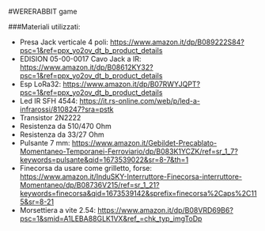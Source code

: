 #WERERABBIT game

###Materiali utilizzati:
- Presa Jack verticale 4 poli: https://www.amazon.it/dp/B089222S84?psc=1&ref=ppx_yo2ov_dt_b_product_details
- EDISION 05-00-0017 Cavo Jack a IR: https://www.amazon.it/dp/B08612KY32?psc=1&ref=ppx_yo2ov_dt_b_product_details
- Esp LoRa32: https://www.amazon.it/dp/B07RWYJQPT?psc=1&ref=ppx_yo2ov_dt_b_product_details
- Led IR SFH 4544: https://it.rs-online.com/web/p/led-a-infrarossi/8108247?sra=pstk
- Transistor 2N2222
- Resistenza da 510/470 Ohm
- Resistenza da 33/27 Ohm
- Pulsante 7 mm: https://www.amazon.it/Gebildet-Precablato-Momentaneo-Temporanei-Ferroviario/dp/B083K1YCZK/ref=sr_1_7?keywords=pulsante&qid=1673539022&sr=8-7&th=1
- Finecorsa da usare come grilletto, forse: https://www.amazon.it/InduSKY-Interruttore-Finecorsa-interruttore-Momentaneo/dp/B08736V215/ref=sr_1_21?keywords=finecorsa&qid=1673539142&sprefix=finecorsa%2Caps%2C115&sr=8-21 
- Morsettiera a vite 2.54: https://www.amazon.it/dp/B08VRD69B6?psc=1&smid=A1LEBA88GLK1VX&ref_=chk_typ_imgToDp
